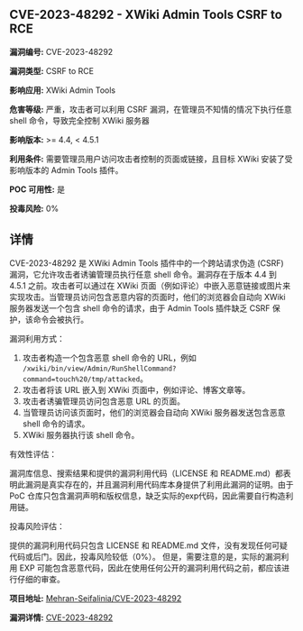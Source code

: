 ## CVE-2023-48292 - XWiki Admin Tools CSRF to RCE

**漏洞编号:** CVE-2023-48292

**漏洞类型:** CSRF to RCE

**影响应用:** XWiki Admin Tools

**危害等级:** 严重，攻击者可以利用 CSRF 漏洞，在管理员不知情的情况下执行任意 shell 命令，导致完全控制 XWiki 服务器

**影响版本:** >= 4.4, < 4.5.1

**利用条件:** 需要管理员用户访问攻击者控制的页面或链接，且目标 XWiki 安装了受影响版本的 Admin Tools 插件。

**POC 可用性:** 是

**投毒风险:** 0%

## 详情

CVE-2023-48292 是 XWiki Admin Tools 插件中的一个跨站请求伪造 (CSRF) 漏洞，它允许攻击者诱骗管理员执行任意 shell 命令。漏洞存在于版本 4.4 到 4.5.1 之前。攻击者可以通过在 XWiki 页面（例如评论）中嵌入恶意链接或图片来实现攻击。当管理员访问包含恶意内容的页面时，他们的浏览器会自动向 XWiki 服务器发送一个包含 shell 命令的请求，由于 Admin Tools 插件缺乏 CSRF 保护，该命令会被执行。

漏洞利用方式：

1.  攻击者构造一个包含恶意 shell 命令的 URL，例如 `/xwiki/bin/view/Admin/RunShellCommand?command=touch%20/tmp/attacked`。
2.  攻击者将该 URL 嵌入到 XWiki 页面中，例如评论、博客文章等。
3.  攻击者诱骗管理员访问包含恶意 URL 的页面。
4.  当管理员访问该页面时，他们的浏览器会自动向 XWiki 服务器发送包含恶意 shell 命令的请求。
5.  XWiki 服务器执行该 shell 命令。

有效性评估：

漏洞库信息、搜索结果和提供的漏洞利用代码（LICENSE 和 README.md）都表明此漏洞是真实存在的，并且漏洞利用代码库本身提供了利用此漏洞的证明。由于 PoC 仓库只包含漏洞声明和版权信息，缺乏实际的exp代码，因此需要自行构造利用链。

投毒风险评估：

提供的漏洞利用代码只包含 LICENSE 和 README.md 文件，没有发现任何可疑代码或后门。因此，投毒风险较低（0%）。 但是，需要注意的是，实际的漏洞利用 EXP 可能包含恶意代码，因此在使用任何公开的漏洞利用代码之前，都应该进行仔细的审查。


**项目地址:** [Mehran-Seifalinia/CVE-2023-48292](https://github.com/Mehran-Seifalinia/CVE-2023-48292)

**漏洞详情:** [CVE-2023-48292](https://nvd.nist.gov/vuln/detail/CVE-2023-48292)